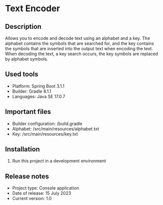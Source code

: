 # Text Encoder

## Description
Allows you to encode and decode text using an alphabet and a key. The alphabet contains the symbols that are searched
for, and the key contains the symbols that are inserted into the output text when encoding the text. When decoding
the text, a key search occurs, the key symbols are replaced by alphabet symbols.

## Used tools
* Platform: Spring Boot 3.1.1
* Builder: Gradle 8.1.1
* Languages: Java SE 17.0.7

## Important files
* Builder configuration: /build.gradle
* Alphabet: /src/main/resources/alphabet.txt
* Key: /src/main/resources/key.txt

## Installation
1. Run this project in a development environment

## Release notes
* Project type: Console application
* Date of release: 15 July 2023
* Current version: 1.0
